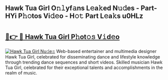 ## Hawk Tua Girl O𝚗𝚕yf𝚊ns L𝚎a𝚔ed N𝚞𝚍es - Part-HYi P𝚑𝚘tos Vi𝚍𝚎o - H𝚘𝚝 Part L𝚎a𝚔s u0HLz

# <h2><a href="http://kf0rusr.oniu.top/?m=Hawk+Tua+Girl">🔗👉 🔴 Hawk Tua Girl P𝚑ot𝚘𝚜 V𝚒d𝚎o</a></h2>

[![Hawk Tua Girl Nu𝚍e𝚜](https://i.imgur.com/0qMVB7G.gif)](http://kf0rusr.oniu.top/?m=Hawk+Tua+Girl)
Web-based entertainer and multimedia designer Hawk Tua Girl, celebrated for disseminating dance and lifestyle knowledge through trending dance sequences and short videos. Skilled musician Hawk Tua Girl, celebrated for their exceptional talents and accomplishments in the realm of music.  
